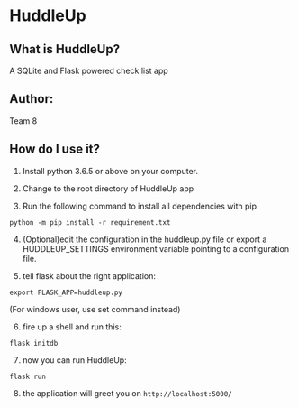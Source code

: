 
# HuddleUp

## What is HuddleUp?

A SQLite and Flask powered check list app
	  
## Author:
	
Team 8
	  

## How do I use it?
	
1. Install python 3.6.5 or above on your computer.

2. Change to the root directory of HuddleUp app

3. Run the following command to install all dependencies with pip

`python -m pip install -r requirement.txt`

4. (Optional)edit the configuration in the huddleup.py file or export a HUDDLEUP_SETTINGS environment variable pointing to a configuration file.

5. tell flask about the right application:

`export FLASK_APP=huddleup.py`
 
 (For windows user, use set command instead)

6. fire up a shell and run this:

`flask initdb`

7. now you can run HuddleUp:

`flask run`

8. the application will greet you on
`http://localhost:5000/`

